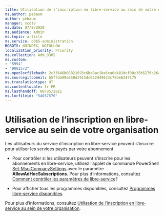 ```yaml
---
title: Utilisation de l’inscription en libre-service au sein de votre organisation
ms.author: pebaum
author: pebaum
manager: scotv
ms.date: 07/8/2020
ms.audience: Admin
ms.topic: article
ms.service: o365-administration
ROBOTS: NOINDEX, NOFOLLOW
localization_priority: Priority
ms.collection: Adm_O365
ms.custom:
- "5994"
- "9002572"
ms.openlocfilehash: 2c33646b80821693c6ba8ac1be6ca0d481dcf08c36b5276c26c332356a250c4c
ms.sourcegitcommit: b5f7da89a650d2915dc652449623c78be6247175
ms.translationtype: HT
ms.contentlocale: fr-FR
ms.lasthandoff: 08/05/2021
ms.locfileid: "54037570"
---
```

# <a name="using-self-service-sign-up-in-your-organization"></a>Utilisation de l’inscription en libre-service au sein de votre organisation

Les utilisateurs du service d’inscription en libre-service peuvent s’inscrire pour utiliser les services payés par votre abonnement.

- Pour contrôler si les utilisateurs peuvent s’inscrire pour les abonnements en libre-service, utilisez l’applet de commande PowerShell [Set-MsolCompanySettings](https://docs.microsoft.com/powershell/module/msonline/set-msolcompanysettings?view=azureadps-1.0) avec le paramètre **AllowAdHocSubscriptions**. Pour plus d’informations, consultez [Comment contrôler les paramètres de libre-service](https://docs.microsoft.com/microsoft-365/commerce/subscriptions/self-service-purchase-faq?view=o365-worldwide)?

- Pour afficher tous les programmes disponibles, consultez [Programmes libre-service disponibles](https://docs.microsoft.com/microsoft-365/admin/misc/self-service-sign-up?view=o365-worldwide#available-self-service-programs).

Pour plus d’informations, consultez [Utilisation de l’inscription en libre-service au sein de votre organisation](https://docs.microsoft.com/microsoft-365/admin/misc/self-service-sign-up?view=o365-worldwide).